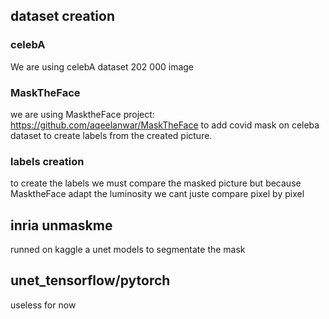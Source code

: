 ## dataset creation 
### celebA
We are using celebA dataset 202 000 image
### MaskTheFace
we are using MasktheFace project:
https://github.com/aqeelanwar/MaskTheFace
to add covid mask on celeba dataset to create labels from the created picture.
### labels creation
to create the labels we must compare the masked picture but because MasktheFace adapt the luminosity we cant juste compare pixel by pixel 
## inria unmaskme
runned on kaggle a unet models to segmentate the mask 
## unet_tensorflow/pytorch
useless for now 